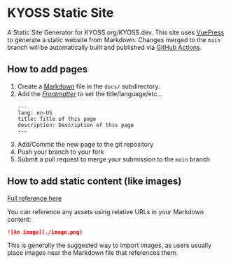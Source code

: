 # KYOSS Static Site
A Static Site Generator for KYOSS.org/KYOSS.dev. This site uses [VuePress](https://vuepress.github.io/guide/#vitepress)
to generate a static website from Markdown. Changes merged to the `main` branch will be automatically built and
published via [GitHub Actions](https://github.com/features/actions).


## How to add pages

1. Create a [Markdown](https://github.com/markdown-it/markdown-it) file in the `docs/` subdirectory.
2. Add the *[Frontmatter](https://vuepress.github.io/guide/page.html#frontmatter)* to set the title/language/etc...
   ```
   ---
   lang: en-US
   title: Title of this page
   description: Description of this page
   ---
   ```
3. Add/Commit the new page to the git repository
4. Push your branch to your fork
5. Submit a pull request to merge your submission to the `main` branch

## How to add static content (like images)

[Full reference here](https://v2.vuepress.vuejs.org/guide/assets.html)


You can reference any assets using relative URLs in your Markdown content:

```markdown
![An image](./image.png)
```
This is generally the suggested way to import images, as users usually place images near the Markdown file that references them.

